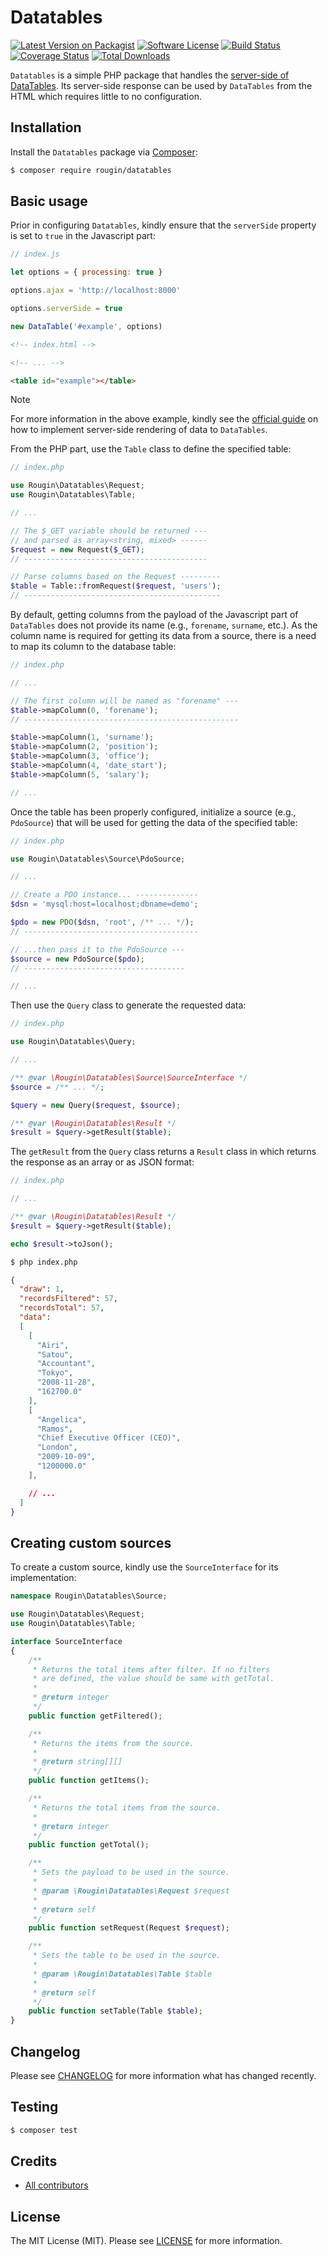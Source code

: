 # Datatables

[![Latest Version on Packagist][ico-version]][link-packagist]
[![Software License][ico-license]][link-license]
[![Build Status][ico-build]][link-build]
[![Coverage Status][ico-coverage]][link-coverage]
[![Total Downloads][ico-downloads]][link-downloads]

`Datatables` is a simple PHP package that handles the [server-side of DataTables](https://datatables.net/examples/data_sources/server_side.html). Its server-side response can be used by `DataTables` from the HTML which requires little to no configuration.

## Installation

Install the `Datatables` package via [Composer](https://getcomposer.org/):

``` bash
$ composer require rougin/datatables
```

## Basic usage

Prior in configuring `Datatables`, kindly ensure that the `serverSide` property is set to `true` in the Javascript part:

``` js
// index.js

let options = { processing: true }

options.ajax = 'http://localhost:8000'

options.serverSide = true

new DataTable('#example', options)
```

``` html
<!-- index.html -->

<!-- ... -->

<table id="example"></table>
```

> [!NOTE]
> For more information in the above example, kindly see the [official guide](https://datatables.net/examples/data_sources/server_side.html) on how to implement server-side rendering of data to `DataTables`.

From the PHP part, use the `Table` class to define the specified table:

``` php
// index.php

use Rougin\Datatables\Request;
use Rougin\Datatables\Table;

// ...

// The $_GET variable should be returned ---
// and parsed as array<string, mixed> ------
$request = new Request($_GET);
// -----------------------------------------

// Parse columns based on the Request ---------
$table = Table::fromRequest($request, 'users');
// --------------------------------------------
```

By default, getting columns from the payload of the Javascript part of `DataTables` does not provide its name (e.g., `forename`, `surname`, etc.). As the column name is required for getting its data from a source, there is a need to map its column to the database table:

``` php
// index.php

// ...

// The first column will be named as "forename" ---
$table->mapColumn(0, 'forename');
// ------------------------------------------------

$table->mapColumn(1, 'surname');
$table->mapColumn(2, 'position');
$table->mapColumn(3, 'office');
$table->mapColumn(4, 'date_start');
$table->mapColumn(5, 'salary');

// ...

```

Once the table has been properly configured, initialize a source (e.g., `PdoSource`) that will be used for getting the data of the specified table:

``` php
// index.php

use Rougin\Datatables\Source\PdoSource;

// ...

// Create a PDO instance... --------------
$dsn = 'mysql:host=localhost;dbname=demo';

$pdo = new PDO($dsn, 'root', /** ... */);
// ---------------------------------------

// ...then pass it to the PdoSource ---
$source = new PdoSource($pdo);
// ------------------------------------

// ...
```

Then use the `Query` class to generate the requested data: 

``` php
// index.php

use Rougin\Datatables\Query;

// ...

/** @var \Rougin\Datatables\Source\SourceInterface */
$source = /** ... */;

$query = new Query($request, $source);

/** @var \Rougin\Datatables\Result */
$result = $query->getResult($table);
```

The `getResult` from the `Query` class returns a `Result` class in which returns the response as an array or as JSON format:

``` php
// index.php

// ...

/** @var \Rougin\Datatables\Result */
$result = $query->getResult($table);

echo $result->toJson();
```

``` bash
$ php index.php
```

``` json
{
  "draw": 1,
  "recordsFiltered": 57,
  "recordsTotal": 57,
  "data":
  [
    [
      "Airi",
      "Satou",
      "Accountant",
      "Tokyo",
      "2008-11-28",
      "162700.0"
    ],
    [
      "Angelica",
      "Ramos",
      "Chief Executive Officer (CEO)",
      "London",
      "2009-10-09",
      "1200000.0"
    ],

    // ...
  ]
}
```

## Creating custom sources

To create a custom source, kindly use the `SourceInterface` for its implementation:

``` php
namespace Rougin\Datatables\Source;

use Rougin\Datatables\Request;
use Rougin\Datatables\Table;

interface SourceInterface
{
    /**
     * Returns the total items after filter. If no filters
     * are defined, the value should be same with getTotal.
     *
     * @return integer
     */
    public function getFiltered();

    /**
     * Returns the items from the source.
     *
     * @return string[][]
     */
    public function getItems();

    /**
     * Returns the total items from the source.
     *
     * @return integer
     */
    public function getTotal();

    /**
     * Sets the payload to be used in the source.
     *
     * @param \Rougin\Datatables\Request $request
     *
     * @return self
     */
    public function setRequest(Request $request);

    /**
     * Sets the table to be used in the source.
     *
     * @param \Rougin\Datatables\Table $table
     *
     * @return self
     */
    public function setTable(Table $table);
}
```

## Changelog

Please see [CHANGELOG][link-changelog] for more information what has changed recently.

## Testing

``` bash
$ composer test
```

## Credits

- [All contributors][link-contributors]

## License

The MIT License (MIT). Please see [LICENSE][link-license] for more information.

[ico-build]: https://img.shields.io/github/actions/workflow/status/rougin/datatables/build.yml?style=flat-square
[ico-coverage]: https://img.shields.io/codecov/c/github/rougin/datatables?style=flat-square
[ico-downloads]: https://img.shields.io/packagist/dt/rougin/datatables.svg?style=flat-square
[ico-license]: https://img.shields.io/badge/license-MIT-brightgreen.svg?style=flat-square
[ico-version]: https://img.shields.io/packagist/v/rougin/datatables.svg?style=flat-square

[link-build]: https://github.com/rougin/datatables/actions
[link-changelog]: https://github.com/rougin/datatables/blob/master/CHANGELOG.md
[link-contributors]: https://github.com/rougin/datatables/contributors
[link-coverage]: https://app.codecov.io/gh/rougin/datatables
[link-downloads]: https://packagist.org/packages/rougin/datatables
[link-license]: https://github.com/rougin/datatables/blob/master/LICENSE.md
[link-packagist]: https://packagist.org/packages/rougin/datatables
